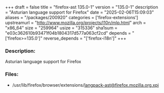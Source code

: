 +++
draft = false
title = "firefox-ast 135.0-1"
version = "135.0-1"
description = "Asturian language support for Firefox"
date = "2025-02-06T15:09:03"
aliases = "/packages/200920"
categories = ['firefox-extensions']
upstreamurl = "http://www.mozilla.org/projects/l10n/mlp.html"
arch = "x86_64"
size = "259964"
usize = "315336"
sha1sum = "e03c362610b93471f04b1804317d577a063cf2cd"
depends = "['firefox>=135.0']"
reverse_depends = "['firefox-i18n']"
+++
### Description: 
Asturian language support for Firefox

### Files: 
* /usr/lib/firefox/browser/extensions/langpack-ast@firefox.mozilla.org.xpi
